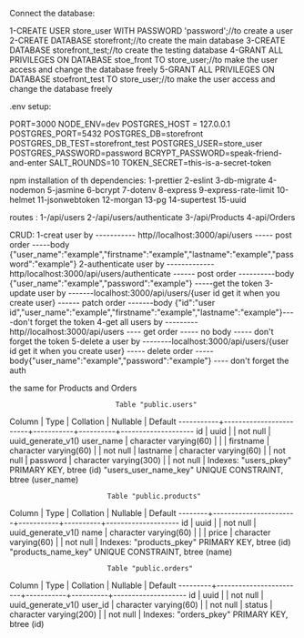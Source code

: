 Connect the database:

1-CREATE USER store_user WITH PASSWORD 'password';//to create a user
2-CREATE DATABASE storefront;//to create the main database
3-CREATE DATABASE storefront_test;//to create the testing database
4-GRANT ALL PRIVILEGES ON DATABASE stoe_front TO store_user;//to make the user access and change the database freely
5-GRANT ALL PRIVILEGES ON DATABASE stoefront_test TO store_user;//to make the user access and change the database freely




.env setup:

PORT=3000
NODE_ENV=dev
POSTGRES_HOST = 127.0.0.1
POSTGRES_PORT=5432
POSTGRES_DB=storefront
POSTGRES_DB_TEST=storefront_test
POSTGRES_USER=store_user
POSTGRES_PASSWORD=password
BCRYPT_PASSWORD=speak-friend-and-enter
SALT_ROUNDS=10
TOKEN_SECRET=this-is-a-secret-token


npm installation of th dependencies:
1-prettier
2-eslint
3-db-migrate
4-nodemon
5-jasmine
6-bcrypt
7-dotenv
8-express
9-express-rate-limit
10-helmet
11-jsonwebtoken
12-morgan
13-pg
14-supertest
15-uuid

routes :
1-/api/users
2-/api/users/authenticate
3-/api/Products
4-api/Orders

CRUD:
1-creat user by ----------- http//localhost:3000/api/users ----- post order -----body {"user_name":"example","firstname":"example","lastname":"example","password":"example"}
2-authenticate user by -------------http/localhost:3000/api/users/authenticate ------ post order ----------body {"user_name":"example","password":"example"} -----get the token
3-update user by -------localhost:3000/api/users/{user id get it when you create user} ------ patch order -------body {"id":"user id","user_name":"example","firstname":"example","lastname":"example"}----don't forget the token
4-get all users by ---------http//localhost:3000/api/users ---- get order ----- no body ----- don't forget the token
5-delete a user by --------localhost:3000/api/users/{user id get it when you create user} ----- delete order -----body{"user_name":"example","password":"example"} ---- don't forget the auth


the same for Products and Orders




                              Table "public.users"
  Column   |          Type          | Collation | Nullable |      Default
-----------+------------------------+-----------+----------+--------------------
 id        | uuid                   |           | not null | uuid_generate_v1()
 user_name | character varying(60)  |           |          |
 firstname | character varying(60)  |           | not null |
 lastname  | character varying(60)  |           | not null |
 password  | character varying(300) |           | not null |
Indexes:
    "users_pkey" PRIMARY KEY, btree (id)
    "users_user_name_key" UNIQUE CONSTRAINT, btree (user_name)


                            Table "public.products"
 Column |         Type          | Collation | Nullable |      Default
--------+-----------------------+-----------+----------+--------------------
 id     | uuid                  |           | not null | uuid_generate_v1()
 name   | character varying(60) |           |          |
 price  | character varying(60) |           | not null |
Indexes:
    "products_pkey" PRIMARY KEY, btree (id)
    "products_name_key" UNIQUE CONSTRAINT, btree (name)



                            Table "public.orders"
 Column  |          Type          | Collation | Nullable |      Default
---------+------------------------+-----------+----------+--------------------
 id      | uuid                   |           | not null | uuid_generate_v1()
 user_id | character varying(60)  |           | not null |
 status  | character varying(200) |           | not null |
Indexes:
    "orders_pkey" PRIMARY KEY, btree (id)


    

